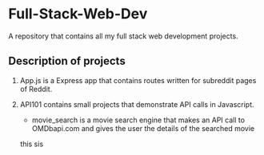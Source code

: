 # Full-Stack-Web-Dev
A repository that contains all my full stack web development projects.
## Description of projects
1.  App.js is a Express app that contains routes written for subreddit pages of Reddit.
2.  API101 contains small projects that demonstrate API calls in Javascript.
    * movie_search is a movie search engine that makes an API call to OMDbapi.com and gives the user the details of the searched movie 

    this sis
    

